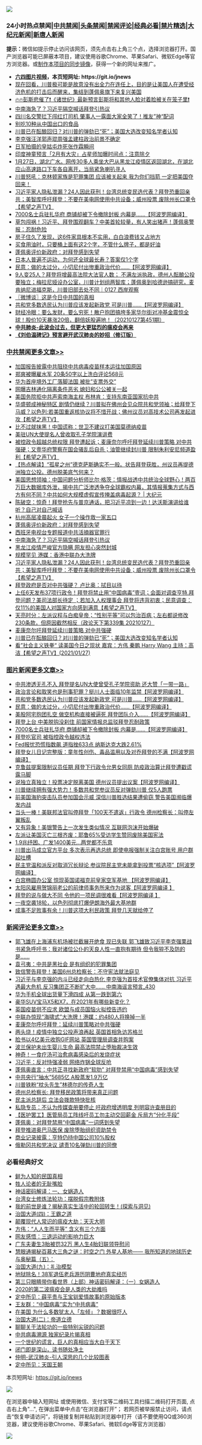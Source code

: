 ![](https://raw.githubusercontent.com/fqnews/bnews/master/64photo/fqnews-qr.jpg)

<div id="tt">
<h3>24小时热点禁闻|<a href="#%E4%B8%AD%E5%85%B1%E7%A6%81%E9%97%BB%E6%9B%B4%E5%A4%9A%E6%96%87%E7%AB%A0">中共禁闻</a>|<a href="#%E5%9B%BE%E7%89%87%E6%96%B0%E9%97%BB%E6%9B%B4%E5%A4%9A%E6%96%87%E7%AB%A0">头条禁闻</a>|<a href="#%E6%96%B0%E9%97%BB%E8%AF%84%E8%AE%BA%E6%9B%B4%E5%A4%9A%E6%96%87%E7%AB%A0">禁闻评论|<a href="#%E5%BF%85%E7%9C%8B%E7%BB%8F%E5%85%B8%E5%A5%BD%E6%96%87">经典必看|<a href="/video.md#%E7%A6%81%E7%89%87%E7%B2%BE%E9%80%89">禁片精选</a>|<a href="https://github.com/fqnews/djy/blob/master/gb/nf1351518.md#1">大纪元新闻</a>|<a href="https://github.com/fqnews/ntdtv/blob/master/gb/prog204.md#1">新唐人新闻</a></h3>
<div><b>提示：</b>微信如提示停止访问该网页，须先点击右上角三个点，选择浏览器打开。国产浏览器可能已屏蔽本项目，建议使用谷歌Chrome、苹果Safari、微软Edge等官方浏览器。或<a href="https://github.com/fqnews/bnews/blob/master/%E5%88%B6%E4%BD%9Cgit%E7%A6%81%E9%97%BB%E9%95%9C%E5%83%8F.md">制作本项目的同步镜像</a>，获得一个新的网址来推广。</div>
<ul>
<li><b><a href="http://d1.bdrive.tk/64.mp4" target="_blank">六四图片视频</a>，本页短网址: https://git.io/jnews</b></li>
<li><a href="/bannedvideo/20210128/1476557.md">现在回看，川普极可能是故意没有出全力在连任上，目的是让美国人在遭受经济危机的打击后而醒来，集结到蓬佩奥旗下来复兴美国</a></li>
<li><a href="/cbnews/20210128/1476360.md">🔥🔥彭斯悲催了❗《诸世纪》最新预言彭斯将和其他人脸对着脸被关在笼子里❗</a></li>
<li><a href="/cbnews/20210128/1476638.md">中南海急了？习近平隔空喊话拜登引热议</a></li>
<li><a href="/comments/20210128/1476500.md">四川名交警拦下闯红灯司机 肇事人一露面大家全笑了！推友”神“配词</a></li>
<li><a href="/cnnews/20210128/1476653.md">别吃10种从中国出口的食品</a></li>
<li><a href="/cbnews/20210128/1476402.md">川普已在酝酿回归？对川普的弹劾已“死”；美国大选改变知名学者认知</a></li>
<li><a href="/comments/20210128/1476331.md">李克强汪洋郭声琨周强孟建柱政治前景不确定</a></li>
<li><a href="/cnnews/20210128/1476337.md">日军拍摄的皇姑屯炸死张作霖瞬间</a></li>
<li><a href="/lifebaike/20210128/1476518.md">印度神童预言「2月有大灾」占星师加曝时间点：注意除夕</a></li>
<li><a href="/bannedvideo/20210128/1476634.md">1月27日，湖北广水。网传30多人乘坐大巴从黑龙江疫情区返回湖北，在湖北应山高速路口下车各自离开，当局紧急喇叭寻人</a></li>
<li><a href="/bannedvideo/20210128/1476416.md">川普怒吼：克林顿家族是犯罪集团 应该被关起来  我为你们挡箭  一定把美国夺回来！</a></li>
<li><a href="/cbnews/20210128/1476533.md">习近平家人隐私泄漏？24人因此获刑！台湾总统变民选代表？拜登恐重回亲共；美智库呼吁拜登：不要在美电网使用中共设备；威州投票 废除州长口罩令【希望之声TV】</a></li>
<li><a href="/topimagenews/20210128/1476606.md">7000名士兵驻扎华府 商铺却被下令撤除封板 内幕是……【阿波罗网编译】</a></li>
<li><a href="/bannedvideo/20210128/1476516.md">草包闯祸！习近平、拜登围观翻车？中美首轮较量，有人笑出猪声！蓬佩奥警报：忍耐危险</a></li>
<li><a href="/lifebaike/20210128/1476621.md">房子住久了发现，这6件家具根本不实用，白白浪费钱又占地方</a></li>
<li><a href="/lifebaike/20210128/1476439.md">买食用油时，只要桶上面有这2个字，不管什么牌子，都是好油</a></li>
<li><a href="/cbnews/20210128/1476643.md">蓬佩奥评价新政府：对拜登感到失望</a></li>
<li><a href="/funmedia/20210128/1476687.md">日本人普遍不运动，为何还全球最长寿？答案仅1个字</a></li>
<li><a href="/topimagenews/20210128/1476730.md">民意：做的太过分，小切尼付出惨重政治代价……【阿波罗网编译】</a></li>
<li><a href="/bannedvideo/20210128/1476513.md">9人变25人？拜登将增最高法院大法官人数； 不满左派执政，德州人酝酿公投要独立；梅拉尼娅设办公室，川普计划组两智库；蓬佩奥到哈德逊搞研究，麦肯纳尼进福克斯，川普旧部去处不同｜0127 西岸观察</a></li>
<li><a href="/ssgc/20210128/1476400.md">〖微博谈〗这是今日中共国的真相</a></li>
<li><a href="/topimagenews/20210128/1476745.md">共和党多数选民认为川普应该发起新政党 可是川普……【阿波罗网编译】</a></li>
<li><a href="/bannedvideo/20210128/1476594.md">财经冷眼：要么发财，要么穷死！散户抱团搞垮多家华尔街对冲基金震惊全球！股价10天暴涨20倍，翻倍妖股遍地！（20210127第451期）</a></li>
<li><b><a href="/comments/20200211/1275071.md" target="_blank">中共肺炎-此波会过去，但更大更猛烈的瘟疫会再来</a></b></li>
<li><b><a href="/comments/20200207/1272816.md" target="_blank">《刘伯温碑记》预言避开武汉肺炎的妙招（修订版）</a></b></li>
</ul>
</div>

<div class="catlist">
<h3><a href="/cbnews/" target="_blank">中共禁闻</a><span><a href="/cbnews/" target="_blank" rel="nofollow">更多文章>></a></span></h3>
<ul>
<li><a href="/cbnews/20210129/1476953.md" target="_blank">加国报告披露中共阻挠中共病毒疫苗样本运往加国原因</a></li>
<li><a href="/cbnews/20210129/1476945.md" target="_blank">郑爽被曝雇水军 20条50字以上洗白评论568元</a></li>
<li><a href="/cbnews/20210129/1476937.md" target="_blank">华为首座境外工厂落脚法国 被批&#8221;支票外交&#8221;</a></li>
<li><a href="/cbnews/20210129/1476936.md" target="_blank">网曝吉林通化隔离条件恶劣 媳妇和公公被关一起</a></li>
<li><a href="/cbnews/20210129/1476907.md" target="_blank">美国务院拒中共声索南海主权 布林肯：支持东南亚国家抗中共</a></li>
<li><a href="/cbnews/20210129/1476875.md" target="_blank">华盛顿成神秘特区 剧情仍继续？川普拟在佛州会见众院共和党领袖；给拜登下马威？以色列:若美国重返核协议将不惜开战；佛州议员对高技术公司再发起进攻【希望之声TV】</a></li>
<li><a href="/cbnews/20210129/1476835.md" target="_blank">比不过就抹黑！中国谎称：世卫不建议打美国莫德纳疫苗</a></li>
<li><a href="/cbnews/20210128/1476794.md" target="_blank">美驻UN大使提名人曾收取孔子学院演讲费</a></li>
<li><a href="/cbnews/20210128/1476740.md" target="_blank">被控政令超越总统权限 拜登遭起诉；麦康奈尔呼吁拜登延续川普策略 对中共强硬；又壹华府警察在国会骚乱后自杀；油管继续封川普 限制朱利安尼频道盈利【希望之声TV】</a></li>
<li><a href="/cbnews/20210128/1476732.md" target="_blank">【热点解读】“孤星之州”德克萨斯确实不一般。状告拜登获胜，州议员再提德洲独立公投。德州脱美底气何来？</a></li>
<li><a href="/cbnews/20210128/1476728.md" target="_blank">美国思想领袖：中国问题分析师比尔·格茨：情报战透中共统治全球野心！两百万巨大数据库外泄，揭中共广泛渗透争夺全球霸权内幕，其情报蒐集方式与西方有何不同？中共如何大规模虚假宣传掩盖病毒起源？ | 大纪元</a></li>
<li><a href="/cbnews/20210128/1476694.md" target="_blank">陈破空：惊奇！拜登抢先与普京通话，把习近平凉到一边！达沃斯演讲给谁听？自己对自己喊话</a></li>
<li><a href="/cbnews/20210128/1476685.md" target="_blank">杭州高层凌晨起火 女子一个操作救一家五口</a></li>
<li><a href="/cbnews/20210128/1476643.md" target="_blank">蓬佩奥评价新政府：对拜登感到失望</a></li>
<li><a href="/cbnews/20210128/1476605.md" target="_blank">西班牙电视台专题报道中共活摘器官罪行</a></li>
<li><a href="/cbnews/20210128/1476638.md" target="_blank">中南海急了？习近平隔空喊话拜登引热议</a></li>
<li><a href="/cbnews/20210128/1476595.md" target="_blank">黑龙江疫情严峻官方隐瞒 网友担心突然封城</a></li>
<li><a href="/cbnews/20210128/1476544.md" target="_blank">规模罕见 港媒：香港中联办大洗牌</a></li>
<li><a href="/cbnews/20210128/1476533.md" target="_blank">习近平家人隐私泄漏？24人因此获刑！台湾总统变民选代表？拜登恐重回亲共；美智库呼吁拜登：不要在美电网使用中共设备；威州投票 废除州长口罩令【希望之声TV】</a></li>
<li><a href="/cbnews/20210128/1476530.md" target="_blank">拜登政府是否对中共强硬？ 卢比奥：拭目以待</a></li>
<li><a href="/cbnews/20210128/1476487.md" target="_blank">上任6天发布37项行政令！拜登将禁止用“中国病毒”壹词；会面对调查亨特.拜登问题？美司法部长待定  ；若加入人权理事会  拜登将违背初衷；民意调查：仅11%的美国人对国家方向感到满意【希望之声TV】</a></li>
<li><a href="/cbnews/20210128/1476479.md" target="_blank">天亮时分：左派议程与白痴皇帝；“性别平等”可以包治百病；左右都说修改230条款，但原因截然相反（政论天下第339集 20210127）</a></li>
<li><a href="/cbnews/20210128/1476428.md" target="_blank">麦康奈尔吁拜登延续川普策略 对中共强硬</a></li>
<li><a href="/cbnews/20210128/1476402.md" target="_blank">川普已在酝酿回归？对川普的弹劾已“死”；美国大选改变知名学者认知</a></li>
<li><a href="/cbnews/20210128/1476384.md" target="_blank">看”社会主义铁拳“  读美国今日之现状   嘉宾：方伟 秦鹏  Harry Wang   主持：高洁【希望之声TV】(2021/01/27)</a></li>

</ul>
</div>
<div class="catlist">
<h3><a href="/topimagenews/" target="_blank">图片新闻</a><span><a href="/topimagenews/" target="_blank" rel="nofollow">更多文章>></a></span></h3>
<ul>
<li><a href="/topimagenews/20210129/1476896.md" target="_blank">中共渗透无孔不入 拜登提名UN大使曾受孔子学院资助 还大赞「一带一路」</a></li>
<li><a href="/topimagenews/20210129/1476863.md" target="_blank">政治言论和取笑也是刑事犯罪？挺川人士面临10年监禁【阿波罗网编译】</a></li>
<li><a href="/topimagenews/20210128/1476745.md" target="_blank">共和党多数选民认为川普应该发起新政党 可是川普……【阿波罗网编译】</a></li>
<li><a href="/topimagenews/20210128/1476730.md" target="_blank">民意：做的太过分，小切尼付出惨重政治代价……【阿波罗网编译】</a></li>
<li><a href="/topimagenews/20210128/1476683.md" target="_blank">美股阿宅抱团扎空 做空机构直接被逼死 拜登团队介入……【阿波罗网编译】</a></li>
<li><a href="/topimagenews/20210128/1476669.md" target="_blank">拜登上台 中美脱钩没刹住 前国家情报总监驳拜登忍耐政策</a></li>
<li><a href="/topimagenews/20210128/1476606.md" target="_blank">7000名士兵驻扎华府 商铺却被下令撤除封板 内幕是……【阿波罗网编译】</a></li>
<li><a href="/topimagenews/20210128/1476389.md" target="_blank">拜登吃官司 被指控政令越权违法</a></li>
<li><a href="/topimagenews/20210128/1476293.md" target="_blank">Fed报忧恐慌指数飙 道指挫633点 纳斯达克大跌2.61%</a></li>
<li><a href="/topimagenews/20210127/1476048.md" target="_blank">拜登女儿日记完整版：童年性创伤、毒品滥用以及对乔拜登的不满【阿波罗网编译】</a></li>
<li><a href="/topimagenews/20210127/1476006.md" target="_blank">克鲁兹提案限制议员任期 拜登下行政令允男女同厕 防疫政治算计拜登遭戳谎露马脚</a></li>
<li><a href="/topimagenews/20210127/1475753.md" target="_blank">说独立真独立！投票决定脱离美国 德州议员提出议案【阿波罗网编译】</a></li>
<li><a href="/topimagenews/20210127/1475702.md" target="_blank">川普继续拥有强大势力！多数共和党参议员反对弹劾川普 仅5人跑票</a></li>
<li><a href="/topimagenews/20210127/1475681.md" target="_blank">前美国海豹突击队员参加国会示威 深信川普胜选结果遭偷窃 警告美国濒临爆发内战</a></li>
<li><a href="/topimagenews/20210127/1475648.md" target="_blank">当头一棒！美联邦法官叫停拜登「100天不遣返」行政令 德州检察长：叫停左翼叛乱</a></li>
<li><a href="/topimagenews/20210127/1475505.md" target="_blank">又有异象！美银警告上一次发生类似情况 互联网泡沫开始爆破</a></li>
<li><a href="/topimagenews/20210127/1475477.md" target="_blank">左派让美国灭亡三根齐废：耶鲁65%受访学生赞同废除美国宪法</a></li>
<li><a href="/topimagenews/20210127/1475461.md" target="_blank">1.9兆纾困、广发1400美元…两党都不乐意</a></li>
<li><a href="/topimagenews/20210126/1475306.md" target="_blank">川普出马成立官方平台 多次表示再选总统 即使电报强制关注白宫账号 用户群起吐槽</a></li>
<li><a href="/topimagenews/20210126/1475304.md" target="_blank">民主党温和派反对取消冗长辩论 参议院民主党未能拿到投票“核选项”【阿波罗网编译】</a></li>
<li><a href="/topimagenews/20210126/1475217.md" target="_blank">白宫椭圆办公室 惊现英国诺福克前皇家空军基地 【阿波罗网编译】</a></li>
<li><a href="/topimagenews/20210126/1475126.md" target="_blank">太阳风雇用贺锦丽老公的前律师事务所来作为说客【阿波罗网编译 】</a></li>
<li><a href="/topimagenews/20210126/1475041.md" target="_blank">拜登的说与做大不同 令他的一项民调很难看【阿波罗网编译 】</a></li>
<li><a href="/topimagenews/20210126/1474962.md" target="_blank">一夜空袭18轮，以色列彻底打爆伊朗海外最大基地群</a></li>
<li><a href="/topimagenews/20210126/1474941.md" target="_blank">成事不足败事有余！川普这项大利民政策 拜登几天就给停了</a></li>

</ul>
</div>
<div class="catlist">
<h3><a href="/comments/" target="_blank">新闻评论</a><span><a href="/comments/" target="_blank" rel="nofollow">更多文章>></a></span></h3>
<ul>
<li><a href="/comments/20210129/1476959.md" target="_blank">郭飞雄在上海浦东机场被拦截展开绝食 现已失联 郭飞雄致习近平李克强栗战书紧急呼吁书：我对诸位公仆的天良人性一直抱有期待 但令我猝不及防的是……</a></li>
<li><a href="/comments/20210129/1476956.md" target="_blank">袁弓夷：中共是黑社会 是有组织的犯罪集团</a></li>
<li><a href="/comments/20210129/1476944.md" target="_blank">致信警告拜登！美国6州总检察长：不守宪法就法庭见</a></li>
<li><a href="/comments/20210129/1476943.md" target="_blank">习近平与李克强的内斗已经走向白热化 李克强为首技术官僚集体对抗 习近平遇最大危机 反习集团正不断扩大中…… 中南海谣言预言_430</a></li>
<li><a href="/comments/20210129/1476934.md" target="_blank">华为手机全球出货量下滑四成 从第一跌到第六</a></li>
<li><a href="/comments/20210129/1476933.md" target="_blank">豪华SUV宝马X5和X7，在2021年有哪些新变化？</a></li>
<li><a href="/comments/20210129/1476928.md" target="_blank">英国疫苗供不应求 欧盟与成员国恼火拟控告违约</a></li>
<li><a href="/comments/20210129/1476927.md" target="_blank">中联办惊现“海啸式”大洗牌！港媒：约480人将换掉一半</a></li>
<li><a href="/comments/20210129/1476926.md" target="_blank">麦康奈尔呼吁拜登：延续川普策略对中共强硬</a></li>
<li><a href="/comments/20210129/1476925.md" target="_blank">两头烧！疫情中独立公投声浪再起 英国首相急访苏格兰</a></li>
<li><a href="/comments/20210129/1476924.md" target="_blank">脸书以4亿美元收购GIF网站 英国管理局调查并购案</a></li>
<li><a href="/comments/20210129/1476917.md" target="_blank">波兰保护未出生婴儿生命 最高法院禁止堕胎裁决生效</a></li>
<li><a href="/comments/20210129/1476916.md" target="_blank">神奇！一食疗汤可治愈病毒感染后的发烧症状</a></li>
<li><a href="/comments/20210129/1476905.md" target="_blank">习近平：反对恃强凌弱 网络炸锅全球反呛</a></li>
<li><a href="/comments/20210129/1476904.md" target="_blank">蓬佩奥直言：中共正寻找新政府“软肋” 对拜登禁用“中国病毒”感到失望</a></li>
<li><a href="/comments/20210129/1476900.md" target="_blank">中共央行“抽水”5685亿 A股蒸发1.9万亿</a></li>
<li><a href="/comments/20210129/1476894.md" target="_blank">川普铁粉“枕头先生”林德尔的传奇人生</a></li>
<li><a href="/comments/20210129/1476893.md" target="_blank">德州总检察长: 拜登移民政策将带来真正问题</a></li>
<li><a href="/comments/20210129/1476888.md" target="_blank">民主派总辞后 立法会拨款特快批核</a></li>
<li><a href="/comments/20210129/1476887.md" target="_blank">私隐专员：不认为传媒查册要停止 吁政府增透明度 列明容许查册目的</a></li>
<li><a href="/comments/20210129/1476886.md" target="_blank">【医护罢工】医管局员工阵线吁员工勿主动交回薪金 斥局方“分化手段”</a></li>
<li><a href="/comments/20210129/1476878.md" target="_blank">蓬佩奥：对拜登禁用“中国病毒”一词感到失望</a></li>
<li><a href="/comments/20210129/1476877.md" target="_blank">拜登推进奥巴马医保 废除堕胎组织资助禁令</a></li>
<li><a href="/comments/20210129/1476876.md" target="_blank">商业记录披露：亨特仍持中国公司10%股权</a></li>
<li><a href="/comments/20210129/1476870.md" target="_blank">俄勒冈共和党决议 谴责10名弹劾川普的同僚</a></li>

</ul>
</div>

<div class="catlist">
<h3>必看经典好文</h3>
<ul>
<li><a href="/comments/20200926/1403589.md" target="_blank">鲜为人知的民国真相</a></li>
<li><a href="/comments/20200606/783250.md" target="_blank">牲人论者的无耻嘴脸</a></li>
<li><a href="/comments/20200609/1342224.md" target="_blank">神话密码解译：一、女娲造人</a></li>
<li><a href="/cbnews/20200610/1342772.md" target="_blank">台湾女士修炼法轮功：摆脱假宗教附体</a></li>
<li><a href="/comments/20200715/1359453.md" target="_blank">我的前世是谁？揭秘真实生活中的轮回转生！(探索与洞见)</a></li>
<li><a href="/cbnews/20180310/912637.md" target="_blank">治国大道(四)：王霸之道</a></li>
<li><a href="/comments/20200619/783185.md" target="_blank">颠覆现代人常识的瘟疫大劫：天灭大明</a></li>
<li><a href="/comments/20200720/1363377.md" target="_blank">方伟：“人人生而平等” 含义有三个方面</a></li>
<li><a href="/cbnews/20200126/1265515.md" target="_blank">网友感悟：三退运动的影响力巨大</a></li>
<li><a href="/cbnews/20200611/1343037.md" target="_blank">广东夫妻生3胎被罚32万 黑人生4胎妇联领导慰问</a></li>
<li><a href="/cbnews/20170907/819423.md" target="_blank">慧眼通揭秘百慕大三角之谜：时空之门 外星人基地—— 我所知道的地球历史与奥秘篇（五）：</a></li>
<li><a href="/cbnews/20180315/914943.md" target="_blank">治国大道(九)：礼治模型</a></li>
<li><a href="/cbnews/20200531/1337381.md" target="_blank">地狱除名！38军退伍老兵游历阴曹地府真实经历</a></li>
<li><a href="/comments/20200426/1319648.md" target="_blank">第三只眼睛带你看世界（上部）神话密码解译：（一）女娲造人</a></li>
<li><a href="/comments/20200712/1359432.md" target="_blank">2020的第二波瘟疫会是人类的大劫难吗</a></li>
<li><a href="/comments/20200616/1345658.md" target="_blank">定中所见：薛平贵与王宝钏爱情故事的原始版本</a></li>
<li><a href="/comments/20200318/1295755.md" target="_blank">王友群：“中国病毒”实为“中共病毒”</a></li>
<li><a href="/comments/20200427/1319933.md" target="_blank">在美国 为什么多数犹太人「左倾」？数据很吓人</a></li>
<li><a href="/cbnews/20180308/911611.md" target="_blank">治国大道(二)：帝道立德</a></li>
<li><a href="/comments/20190417/1114875.md" target="_blank">聊聊关于法轮功的一些特别尖锐的问题</a></li>
<li><a href="/ccpdope/20200412/1311165.md" target="_blank">中共病毒溯源 独家纪录片揭真相</a></li>
<li><a href="/comments/20200621/1348067.md" target="_blank">一个世纪的谎言，巨人的真相应当大白于天下</a></li>
<li><a href="/tculture/20200803/1373949.md" target="_blank">闭门即是深山，读书随处净土</a></li>
<li><a href="/comments/20200620/1347687.md" target="_blank">仲明-武汉肺炎-引人深思的几个比较图表</a></li>
<li><a href="/tculture/xiulian/20151111/470021.md" target="_blank">定中所见：天国王朝</a></li>

</ul>
</div>

本页短网址: https://git.io/jnews

![](https://raw.githubusercontent.com/fqnews/bnews/master/64photo/fqnews-qr.jpg)

在浏览器中输入短网址 或使用微信、支付宝等二维码工具扫描二维码打开页面, 点击右上角"...", 在弹出菜单中点击“在浏览器打开”； 若网页被举报禁止访问，请点击“恢复申请访问”，将链接复制并粘贴到浏览器中打开（请不要使用QQ或360浏览器，建议使用谷歌Chrome、苹果Safari、微软Edge等官方浏览器）

![](https://raw.githubusercontent.com/fqnews/bnews/master/64photo/wx.jpg)